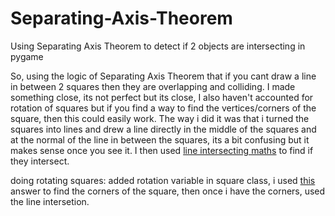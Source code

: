# Separating-Axis-Theorem
Using Separating Axis Theorem to detect if 2 objects are intersecting in pygame


So, using the logic of Separating Axis Theorem that if you cant draw a line in between 2 squares then they are overlapping and colliding. I made something close, its not perfect but its close, I also haven't accounted for rotation of squares but if you find a way to find the vertices/corners of the square, then this could easily work. The way i did it was that i turned the squares into lines and drew a line directly in the middle of the squares and at the normal of the line in between the squares, its a bit confusing but it makes sense once you see it. I then used [line intersecting maths](https://en.wikipedia.org/wiki/Line%E2%80%93line_intersection#Intersection_of_two_lines) to find if they intersect.

doing rotating squares: added rotation variable in square class, i used [this](https://gamedev.stackexchange.com/questions/86755/how-to-calculate-corner-positions-marks-of-a-rotated-tilted-rectangle/86784#86784) answer to find the corners of the square, then once i have the corners, used the line intersetion.
